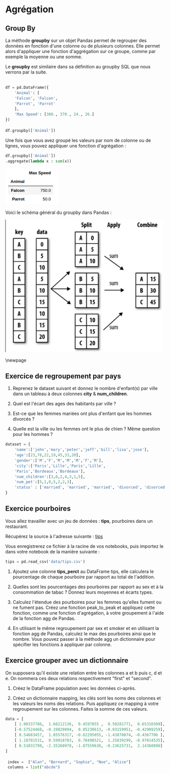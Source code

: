 # Agrégation

## Group By

La méthode **groupby** sur un objet Pandas permet de regrouper des données en fonction d'une colonne ou de plusieurs colonnes. Elle permet alors d'appliquer une fonction d'aggrégation sur ce groupe, comme par exemple la moyenne ou une somme.

Le **groupby** est similaire dans sa définition au groupby SQL que nous verrons par la suite.

```python

df = pd.DataFrame({
    'Animal': [
    'Falcon', 'Falcon',
    'Parrot', 'Parrot'
    ],
    'Max Speed': [380., 370., 24., 26.]
})

df.groupby(['Animal'])

```

Une fois que vous avez groupé les valeurs par nom de colonne ou de lignes, vous pouvez appliquer une fonction d'agrégation :

```python
df.groupby(['Animal'])
.aggregate(lambda x : sum(x))
```

![groupby appliquer une fonction d'agrégation](images//groupby001.png)

Voici le schéma général du groupby dans Pandas :

![groupby schéma](images/groupby003.png)

\newpage

## Exercice de regroupement par pays

1. Reprenez le dataset suivant et donnez le nombre d'enfant(s) par ville dans un tableau à deux colonnes **city** & **num_children**.

2. Quel est l'écart des ages des habitants par ville ?

3. Est-ce que les femmes mariées ont plus d'enfant que les hommes divorcés ?

4. Quelle est la ville ou les femmes ont le plus de chien ? Même question pour les hommes ?

```python
dataset = {
    'name':['john','mary','peter','jeff','bill','lisa','jose'],
    'age':[23,78,22,19,45,33,20],
    'gender':['M','F','M','M','M','F','M'],
    'city':['Paris','Lille','Paris','Lille',
    'Paris','Bordeaux','Bordeaux'],
    'num_children':[3,0,2,4,3,1,5],
    'num_pet':[5,1,0,5,2,2,3],
    'status' : ['married', 'married', 'married', 'divorced', 'divorced', 'married', 'married']
}
```

## Exercice pourboires

Vous allez travailler avec un jeu de données : **tips**, pourboires dans un restaurant.

Récupérez la source à l'adresse suivante : [tips](https://github.com/pandas-dev/pandas/blob/master/doc/data/tips.csv)

Vous enregistrerez ce fichier à la racine de vos notebooks, puis importez le dans votre notebook de la manière suivante :

```python
tips = pd.read_csv('data/tips.csv')
```

1. Ajoutez une colonne **tips_perct** au DataFrame tips, elle calculera le pourcentage de chaque pourboire par rapport au total de l'addition.

2. Quelles sont les pourcentages des pourboires par rapport au sex et à la consommation de tabac ? Donnez leurs moyennes et écarts types.

3. Calculez l'étendue des pourboires pour les femmes qu'elles fument ou ne fument pas. Créez une fonction peak_to_peak et appliquez cette fonction, comme une fonction d'agrégation, à votre groupement à l'aide de la fonction agg de Pandas.

4. En utilisant le même regroupement par sex et smoker et en utilisant la fonction agg de Pandas, calculez le max des pourboires ainsi que le nombre. Vous pouvez passer à la méthode agg un dictionnaire pour spécifier les fonctions à appliquer par colonne.

## Exercice grouper avec un dictionnaire

On supposera qu'il existe une relation entre les colonnes a et b puis c, d et e. On nommera ces deux relations respectivement "first" et "second".

1. Créez le DataFrame population avec les données ci-après.

2. Créez un dictionnaire mapping, les clés sont les noms des colonnes et les valeurs les noms des relations. Puis appliquez ce mapping à votre regroupement sur les colonnes. Faites la somme de ces valeurs.

```python
data = [
    [ 1.00337786,  1.60212136,  0.4597855 ,  0.50281771,  0.65316509],
    [-0.57524468, -0.19829894,  0.05230613, -0.03159951, -0.42909259],
    [ 0.54683457,  1.85576317, -0.62295055, -1.43870874, -0.4367706 ],
    [ 1.18701531,  0.59918783,  0.78498521,  1.25839299, -0.97814535],
    [ 0.51031798, -2.35260978, -1.87559638, -0.23625731,  2.14360896]
]

 index =  ["Alan", "Bernard", "Sophie", "Noe", "Alice"]
 columns = list("abcde")
```
